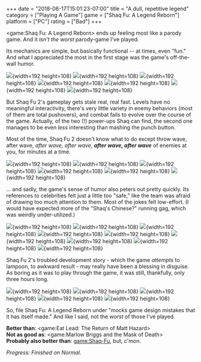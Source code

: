 +++
date = "2018-06-17T15:01:23-07:00"
title = "A dull, repetitive legend"
category = ["Playing A Game"]
game = ["Shaq Fu: A Legend Reborn"]
platform = ["PC"]
rating = ["Bad"]
+++

<game:Shaq Fu: A Legend Reborn> ends up feeling most like a parody game.  And it <i>isn't the worst</i> parody-game I've played.

Its mechanics are simple, but basically functional -- at times, even "fun."  And what I appreciated the most in the first stage was the game's off-the-wall humor.

![](%site.BaseURL%shaqfu-alegendreborn_purelycoincidental.jpg){width=192 height=108} ![](%site.BaseURL%shaqfu-alegendreborn_duh.jpg){width=192 height=108} ![](%site.BaseURL%shaqfu-alegendreborn_browserhistory.jpg){width=192 height=108} ![](%site.BaseURL%shaqfu-alegendreborn_icyhot.jpg){width=192 height=108} ![](%site.BaseURL%shaqfu-alegendreborn_goldbond1.jpg){width=192 height=108} ![](%site.BaseURL%shaqfu-alegendreborn_goldbond2.jpg){width=192 height=108} ![](%site.BaseURL%shaqfu-alegendreborn_goldbond3.jpg){width=192 height=108}

But Shaq Fu 2's gameplay gets stale real, real fast.  Levels have no meaningful interactivity, there's very little variety in enemy behaviors (most of them are total pushovers), and combat fails to evolve over the course of the game.  Actually, of the two (!) power-ups Shaq can find, the second one manages to be even <i>less</i> interesting than mashing the punch button.

Most of the time, Shaq Fu 2 doesn't know what to do except throw wave, after wave, <i>after wave, after wave, <b>after wave, after wave</b></i> of enemies at you, for minutes at a time.

![](%site.BaseURL%shaqfu-alegendreborn_gamedesigner1.jpg){width=192 height=108} ![](%site.BaseURL%shaqfu-alegendreborn_gamedesigner2.jpg){width=192 height=108} ![](%site.BaseURL%shaqfu-alegendreborn_gamedesigner3.jpg){width=192 height=108} ![](%site.BaseURL%shaqfu-alegendreborn_gamedesigner4.jpg){width=192 height=108} ![](%site.BaseURL%shaqfu-alegendreborn_gamedesigner5.jpg){width=192 height=108} ![](%site.BaseURL%shaqfu-alegendreborn_gamedesigner6.jpg){width=192 height=108}

... and sadly, the game's sense of humor also peters out pretty quickly.  Its references to celebrities felt just a little too "safe," like the team was afraid of drawing too much attention to them.  Most of the jokes felt low-effort.  (I would have expected more of the "Shaq's Chinese?" running gag, which was weirdly under-utilized.)

![](%site.BaseURL%shaqfu-alegendreborn_arthurodiele.jpg){width=192 height=108} ![](%site.BaseURL%shaqfu-alegendreborn_basketball.jpg){width=192 height=108} ![](%site.BaseURL%shaqfu-alegendreborn_chinatown.jpg){width=192 height=108} ![](%site.BaseURL%shaqfu-alegendreborn_chinese1.jpg){width=192 height=108} ![](%site.BaseURL%shaqfu-alegendreborn_chinese2.jpg){width=192 height=108} ![](%site.BaseURL%shaqfu-alegendreborn_currency.jpg){width=192 height=108} ![](%site.BaseURL%shaqfu-alegendreborn_diamond1.jpg){width=192 height=108} ![](%site.BaseURL%shaqfu-alegendreborn_diamond2.jpg){width=192 height=108} ![](%site.BaseURL%shaqfu-alegendreborn_foulshots.jpg){width=192 height=108}

Shaq Fu 2's troubled development story - which the game <i>attempts</i> to lampoon, to awkward result - may really have been a blessing in disguise.  As boring as it was to play through the game, it was still, thankfully, only three hours long.

![](%site.BaseURL%shaqfu-alegendreborn_crowdfunding.jpg){width=192 height=108} ![](%site.BaseURL%shaqfu-alegendreborn_hastilyedited.jpg){width=192 height=108} ![](%site.BaseURL%shaqfu-alegendreborn_lastminutechanges.jpg){width=192 height=108} ![](%site.BaseURL%shaqfu-alegendreborn_notenoughmoney.jpg){width=192 height=108} ![](%site.BaseURL%shaqfu-alegendreborn_whodesignedthis.jpg){width=192 height=108}

So, file Shaq Fu: A Legend Reborn under "mocks game design mistakes that it has itself made."  And like I said, not the <i>worst</i> of those I've played.

<b>Better than</b>: <game:Eat Lead: The Return of Matt Hazard>  
<b>Not as good as</b>: <game:Marlow Briggs and the Mask of Death>  
<b>Probably also better than</b>: <game:Shaq-Fu>, but, c'mon.

<i>Progress: Finished on Normal.</i>

